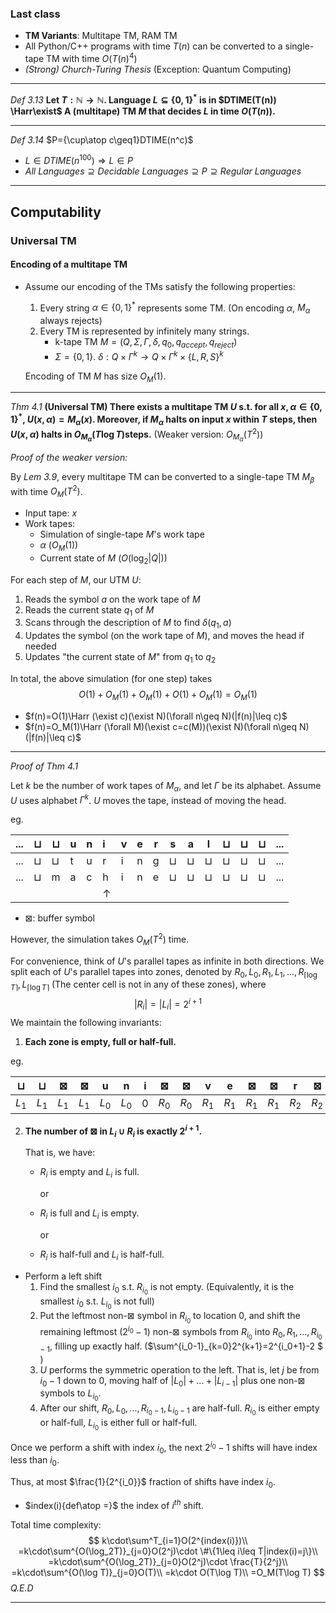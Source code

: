 ### Last class

- **TM Variants**: Multitape TM, RAM TM
- All Python/C++ programs with time $T(n)$ can be converted to a single-tape TM with time $O(T(n)^4)$
- *(Strong) Church-Turing Thesis* (Exception: Quantum Computing)

***

*Def 3.13* **Let $T:\mathbb{N}\rightarrow \mathbb{N}$. Language $L\subseteq \{0,1\}^*$ is in $DTIME(T(n)) \Harr\exist$ A (multitape) TM $M$ that decides $L$ in time $O(T(n))$​.** 

***

*Def 3.14* $P={\cup\atop c\geq1}DTIME(n^c)$​

- $L\in DTIME(n^{100})\Rightarrow L\in P$
- $All\ Languages\supseteq Decidable\ Languages\supseteq P\supseteq Regular\ Languages$

***

## Computability

### Universal TM

#### Encoding of a multitape TM

- Assume our encoding of the TMs satisfy the following properties:

  1. Every string $\alpha \in \{0,1\}^*$ represents some TM. (On encoding $\alpha$, $M_\alpha$ always rejects)
  2. Every TM is represented by infinitely many strings.
     - k-tape TM $M=(Q,\Sigma,\Gamma,\delta,q_0,q_{accept},q_{reject})$​
     - $\Sigma=\{0,1\}$. $\delta:Q\times \Gamma^k \rightarrow Q\times\Gamma^k\times \{L,R,S\}^k$

  Encoding of TM $M$ has size $O_M(1)$.

***

*Thm 4.1* **(Universal TM) There exists a multitape TM $U$ s.t. for all $x,\alpha \in \{0,1\}^*$, $U(x,\alpha)=M_\alpha(x)$. Moreover, if $M_\alpha$ halts on input $x$ within $T$ steps, then $U(x,\alpha)$ halts in $O_{M_\alpha}(T\log T)$​ steps.** (Weaker version: $O_{M_\alpha}(T^2)$)

*Proof of the weaker version:*

By *Lem 3.9*, every multitape TM can be converted to a single-tape TM $M_\beta$ with time $O_M(T^2)$.

- Input tape: $x$
- Work tapes:
  - Simulation of single-tape $M$'s work tape
  - $\alpha$ ($O_M(1)$)
  - Current state of $M$ ($O(\log_2|Q|)$)

For each step of $M$, our UTM $U$:

1. Reads the symbol $a$ on the work tape of $M$
2. Reads the current state $q_1$ of $M$
3. Scans through the description of $M$ to find $\delta(q_1,a)$
4. Updates the symbol (on the work tape of $M$), and moves the head if needed
5. Updates "the current state of $M$" from $q_1$ to $q_2$

In total, the above simulation (for one step) takes
$$
O(1)+O_M(1)+O_M(1)+O(1)+O_M(1)=O_M(1)
$$

- $f(n)=O(1)\Harr (\exist c)(\exist N)(\forall n\geq N)(|f(n)|\leq c)$
- $f(n)=O_M(1)\Harr (\forall M)(\exist c=c(M))(\exist N)(\forall n\geq N)(|f(n)|\leq c)$

***

*Proof of Thm 4.1*

Let $k$ be the number of work tapes of $M_\alpha$, and let $\Gamma$ be its alphabet. Assume $U$ uses alphabet $\Gamma^k$. $U$​ moves the tape, instead of moving the head.

eg.

| ...  | $\sqcup$ | $\sqcup$ | u    | n    | i          | v    | e    | r    | s        | a        | l        | $\sqcup$ | $\sqcup$ | $\sqcup$ | ...  |
| ---- | -------- | -------- | ---- | ---- | :--------- | ---- | ---- | ---- | -------- | -------- | -------- | -------- | -------- | -------- | ---- |
| ...  | $\sqcup$ | $\sqcup$ | t    | u    | r          | i    | n    | g    | $\sqcup$ | $\sqcup$ | $\sqcup$ | $\sqcup$ | $\sqcup$ | $\sqcup$ | ...  |
| ...  | $\sqcup$ | m        | a    | c    | h          | i    | n    | e    | $\sqcup$ | $\sqcup$ | $\sqcup$ | $\sqcup$ | $\sqcup$ | $\sqcup$ | ...  |
|      |          |          |      |      | $\uparrow$ |      |      |      |          |          |          |          |          |          |      |

- $\boxtimes$: buffer symbol

However, the simulation takes $O_M(T^2)$ time.

For convenience, think of $U$'s parallel tapes as infinite in both directions. We split each of  $U$'s parallel tapes into zones, denoted by $R_0,L_0,R_1,L_1,...,R_{\lceil \log T\rceil},L_{\lceil \log T\rceil}$ (The center cell is not in any of these zones), where
$$
|R_i|=|L_i|=2^{i+1}
$$
We maintain the following invariants:

1. **Each zone is empty, full or half-full.** 

eg.

| $\sqcup$ | $\sqcup$ | $\boxtimes$ | $\boxtimes$ | u     | n     | i    | $\boxtimes$ | $\boxtimes$ | v     | e     | $\boxtimes$ | $\boxtimes$ | r     | $\boxtimes$ | s     | $\boxtimes$ | a     | l     | ...  |
| -------- | -------- | ----------- | ----------- | ----- | ----- | ---- | ----------- | ----------- | ----- | ----- | ----------- | ----------- | ----- | ----------- | ----- | ----------- | ----- | ----- | ---- |
| $L_1$    | $L_1$    | $L_1$       | $L_1$       | $L_0$ | $L_0$ | 0    | $R_0$       | $R_0$       | $R_1$ | $R_1$ | $R_1$       | $R_1$       | $R_2$ | $R_2$       | $R_2$ | $R_2$       | $R_2$ | $R_2$ | ...  |

2. **The number of $\boxtimes$ in $L_i\cup R_i$ is exactly $2^{i+1}$​.**

   That is, we have: 

   - $R_i$ is empty and $L_i$ is full.

     or

   - $R_i$ is full and $L_i$ is empty.

     or

   - $R_i$ is half-full and $L_i$ is half-full.

- Perform a left shift
  1. Find the smallest $i_0$ s.t. $R_{i_0}$ is not empty. (Equivalently, it is the smallest $i_0$ s.t. $L_{i_0}$ is not full)
  2. Put the leftmost non-$\boxtimes$ symbol in $R_{i_0}$ to location $0$, and shift the remaining leftmost $(2^{i_0}-1)$ non-$\boxtimes$ symbols from $R_{i_0}$ into $R_0,R_1,...,R_{i_0-1}$, filling up exactly half. ($\sum^{i_0-1}_{k=0}2^{k+1}=2^{i_0+1}-2 $​)
  3. $U$ performs the symmetric operation to the left. That is, let $j$ be from $i_0-1$ down to $0$, moving half of $|L_0|+...+|L_{i-1}|$ plus one non-$\boxtimes$ symbols to $L_{i_0}$.
  4. After our shift, $R_0,L_0,...,R_{i_0-1},L_{i_0-1}$ are half-full. $R_{i_0}$ is either empty or half-full, $L_{i_0}$ is either full or half-full.

Once we perform a shift with index $i_0$, the next $2^{i_0}-1$ shifts will have index less than $i_0$.

Thus, at most $\frac{1}{2^{i_0}}$ fraction of shifts have index $i_0$.

- $index(i){def\atop =}$ the index of $i^{th}$ shift.

Total time complexity: 
$$
k\cdot\sum^T_{i=1}O(2^{index(i)})\\
=k\cdot\sum^{O(\log_2T)}_{j=0}O(2^j)\cdot \#\{1\leq i\leq T|index(i)=j\}\\
=k\cdot\sum^{O(\log_2T)}_{j=0}O(2^j)\cdot \frac{T}{2^j}\\
=k\cdot\sum^{O(\log T)}_{j=0}O(T)\\
=k\cdot O(T\log T)\\
=O_M(T\log T)
$$
*Q.E.D*

***

